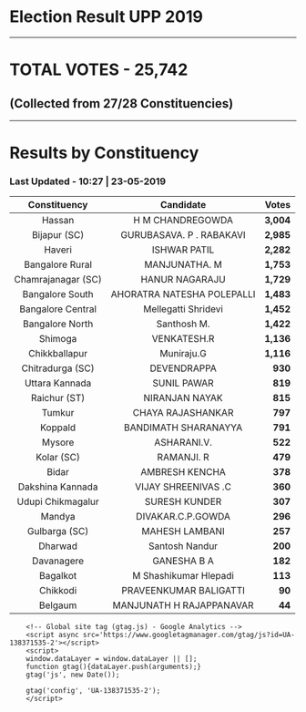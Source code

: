 # Election Result UPP 2019

---
# TOTAL VOTES - 25,742 
## (Collected from 27/28 Constituencies) 


---
# Results by Constituency 

### Last Updated - 10:27 | 23-05-2019 


|   Constituency   |        Candidate         |  Votes  |
|:----------------:|:------------------------:|--------:|
|      Hassan      |     H M CHANDREGOWDA     |**3,004**|
|   Bijapur (SC)   | GURUBASAVA. P . RABAKAVI |**2,985**|
|      Haveri      |       ISHWAR PATIL       |**2,282**|
| Bangalore Rural  |      MANJUNATHA. M       |**1,753**|
|Chamrajanagar (SC)|      HANUR NAGARAJU      |**1,729**|
| Bangalore South  |AHORATRA NATESHA POLEPALLI|**1,483**|
|Bangalore Central |   Mellegatti Shridevi    |**1,452**|
| Bangalore North  |       Santhosh M.        |**1,422**|
|     Shimoga      |       VENKATESH.R        |**1,136**|
|  Chikkballapur   |        Muniraju.G        |**1,116**|
| Chitradurga (SC) |       DEVENDRAPPA        |  **930**|
|  Uttara Kannada  |       SUNIL PAWAR        |  **819**|
|   Raichur (ST)   |      NIRANJAN NAYAK      |  **815**|
|      Tumkur      |    CHAYA RAJASHANKAR     |  **797**|
|     Koppald      |   BANDIMATH SHARANAYYA   |  **791**|
|      Mysore      |       ASHARANI.V.        |  **522**|
|    Kolar (SC)    |        RAMANJI. R        |  **479**|
|      Bidar       |      AMBRESH KENCHA      |  **378**|
| Dakshina Kannada |   VIJAY SHREENIVAS .C    |  **360**|
|Udupi Chikmagalur |      SURESH KUNDER       |  **307**|
|      Mandya      |    DIVAKAR.C.P.GOWDA     |  **296**|
|  Gulbarga (SC)   |      MAHESH LAMBANI      |  **257**|
|     Dharwad      |      Santosh Nandur      |  **200**|
|    Davanagere    |       GANESHA B A        |  **182**|
|     Bagalkot     |  M Shashikumar Hlepadi   |  **113**|
|     Chikkodi     |  PRAVEENKUMAR BALIGATTI  |   **90**|
|     Belgaum      | MANJUNATH H RAJAPPANAVAR |   **44**|



        <!-- Global site tag (gtag.js) - Google Analytics -->
        <script async src='https://www.googletagmanager.com/gtag/js?id=UA-138371535-2'></script>
        <script>
        window.dataLayer = window.dataLayer || [];
        function gtag(){dataLayer.push(arguments);}
        gtag('js', new Date());

        gtag('config', 'UA-138371535-2');
        </script>
        